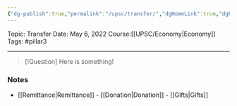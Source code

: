 ```yaml
---
{"dg-publish":true,"permalink":"/upsc/transfer/","dgHomeLink":true,"dgPassFrontmatter":false}
---
```


Topic: Transfer
Date: May 6, 2022
Course:[[UPSC/Economy|Economy]]
Tags: #pillar3 

---

> [!Question]
> Here is something! 


### Notes
- [[Remittance|Remittance]]
			- [[Donation|Donation]]
			- [[Gifts|Gifts]]





